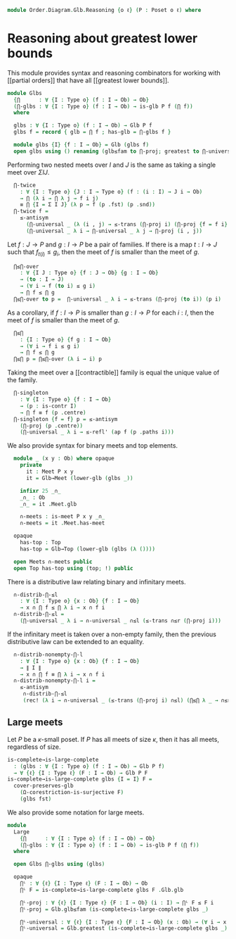 <!--
```agda
open import Algebra.Semigroup
open import Algebra.Magma

open import Cat.Prelude

open import Data.Bool

open import Order.Diagram.Meet
open import Order.Diagram.Glb
open import Order.Base

import Order.Diagram.Meet.Reasoning as Meets
import Order.Diagram.Top
import Order.Reasoning
```
-->

```agda
module Order.Diagram.Glb.Reasoning {o ℓ} (P : Poset o ℓ) where
```

<!--
```agda
open Order.Diagram.Top P
open Order.Reasoning P
```
-->

# Reasoning about greatest lower bounds

This module provides syntax and reasoning combinators for working with
[[partial orders]] that have all [[greatest lower bounds]].

```agda
module Glbs
  {⋂      : ∀ {I : Type o} (f : I → Ob) → Ob}
  (⋂-glbs : ∀ {I : Type o} (f : I → Ob) → is-glb P f (⋂ f))
  where

  glbs : ∀ {I : Type o} (f : I → Ob) → Glb P f
  glbs f = record { glb = ⋂ f ; has-glb = ⋂-glbs f }

  module glbs {I} {f : I → Ob} = Glb (glbs f)
  open glbs using () renaming (glb≤fam to ⋂-proj; greatest to ⋂-universal) public
```

Performing two nested meets over $I$ and $J$ is the same as taking a
single meet over $\Sigma I J$.

```agda
  ⋂-twice
    : ∀ {I : Type o} {J : I → Type o} (f : (i : I) → J i → Ob)
    → ⋂ (λ i → ⋂ λ j → f i j)
    ≡ ⋂ {I = Σ I J} (λ p → f (p .fst) (p .snd))
  ⋂-twice f =
    ≤-antisym
      (⋂-universal _ (λ (i , j) → ≤-trans (⋂-proj i) (⋂-proj {f = f i} j)))
      (⋂-universal _ λ i → ⋂-universal _ λ j → ⋂-proj (i , j))
```

Let $f : J \to P$ and $g : I \to P$ be a pair of families. If there is
a map $t : I \to J$ such that $f_{t(i)} \leq g_{i}$, then the meet of $f$
is smaller than the meet of $g$.

```agda
  ⋂≤⋂-over
    : ∀ {I J : Type o} {f : J → Ob} {g : I → Ob}
    → (to : I → J)
    → (∀ i → f (to i) ≤ g i)
    → ⋂ f ≤ ⋂ g
  ⋂≤⋂-over to p =  ⋂-universal _ λ i → ≤-trans (⋂-proj (to i)) (p i)
```

As a corollary, if $f : I \to P$ is smaller than $g : I \to P$ for each
$i : I$, then the meet of $f$ is smaller than the meet of $g$.

```agda
  ⋂≤⋂
    : {I : Type o} {f g : I → Ob}
    → (∀ i → f i ≤ g i)
    → ⋂ f ≤ ⋂ g
  ⋂≤⋂ p = ⋂≤⋂-over (λ i → i) p
```

Taking the meet over a [[contractible]] family is equal the unique value
of the family.

```agda
  ⋂-singleton
    : ∀ {I : Type o} {f : I → Ob}
    → (p : is-contr I)
    → ⋂ f ≡ f (p .centre)
  ⋂-singleton {f = f} p = ≤-antisym
    (⋂-proj (p .centre))
    (⋂-universal _ λ i → ≤-refl' (ap f (p .paths i)))
```

We also provide syntax for binary meets and top elements.

```agda
  module _ (x y : Ob) where opaque
    private
      it : Meet P x y
      it = Glb→Meet (lower-glb (glbs _))

    infixr 25 _∩_
    _∩_ : Ob
    _∩_ = it .Meet.glb

    ∩-meets : is-meet P x y _∩_
    ∩-meets = it .Meet.has-meet

  opaque
    has-top : Top
    has-top = Glb→Top (lower-glb (glbs (λ ())))

  open Meets ∩-meets public
  open Top has-top using (top; !) public
```

There is a distributive law relating binary and infinitary meets.

```agda
  ∩-distrib-⋂-≤l
    : ∀ {I : Type o} {x : Ob} {f : I → Ob}
    → x ∩ ⋂ f ≤ ⋂ λ i → x ∩ f i
  ∩-distrib-⋂-≤l =
    (⋂-universal _ λ i → ∩-universal _ ∩≤l (≤-trans ∩≤r (⋂-proj i)))
```

If the infinitary meet is taken over a non-empty family, then the previous
distributive law can be extended to an equality.

```agda
  ∩-distrib-nonempty-⋂-l
    : ∀ {I : Type o} {x : Ob} {f : I → Ob}
    → ∥ I ∥
    → x ∩ ⋂ f ≡ ⋂ λ i → x ∩ f i
  ∩-distrib-nonempty-⋂-l i =
    ≤-antisym
     ∩-distrib-⋂-≤l
     (rec! (λ i → ∩-universal _ (≤-trans (⋂-proj i) ∩≤l) (⋂≤⋂ λ _ → ∩≤r)) i)
```

<!--
```agda
  ⋂-ap
    : ∀ {I I' : Type o} {f : I → Ob} {g : I' → Ob}
    → (e : I ≃ I')
    → (∀ i → f i ≡ g (e .fst i))
    → ⋂ f ≡ ⋂ g
  ⋂-ap e p = ap₂ (λ I f → ⋂ {I = I} f) (ua e) (ua→ p)

  -- raised i for "index", raised f for "family"
  ⋂-apⁱ : ∀ {I I' : Type o} {f : I' → Ob} (e : I ≃ I') → ⋂ (λ i → f (e .fst i)) ≡ ⋂ f
  ⋂-apᶠ : ∀ {I : Type o} {f g : I → Ob} → (∀ i → f i ≡ g i) → ⋂ f ≡ ⋂ g

  ⋂-apⁱ e = ⋂-ap e (λ i → refl)
  ⋂-apᶠ p = ⋂-ap (_ , id-equiv) p

```
-->

## Large meets

Let $P$ be a $\kappa$-small poset. If $P$ has all meets of size $\kappa$,
then it has all meets, regardless of size.

```agda
is-complete→is-large-complete
  : (glbs : ∀ {I : Type o} (f : I → Ob) → Glb P f)
  → ∀ {ℓ} {I : Type ℓ} (F : I → Ob) → Glb P F
is-complete→is-large-complete glbs {I = I} F =
  cover-preserves-glb
    (Ω-corestriction-is-surjective F)
    (glbs fst)
```

We also provide some notation for large meets.

```agda
module
  Large
    {⋂      : ∀ {I : Type o} (f : I → Ob) → Ob}
    (⋂-glbs : ∀ {I : Type o} (f : I → Ob) → is-glb P f (⋂ f))
  where

  open Glbs ⋂-glbs using (glbs)

  opaque
    ⋂ᴸ : ∀ {ℓ} {I : Type ℓ} (F : I → Ob) → Ob
    ⋂ᴸ F = is-complete→is-large-complete glbs F .Glb.glb

    ⋂ᴸ-proj : ∀ {ℓ} {I : Type ℓ} {F : I → Ob} (i : I) → ⋂ᴸ F ≤ F i
    ⋂ᴸ-proj = Glb.glb≤fam (is-complete→is-large-complete glbs _)

    ⋂ᴸ-universal : ∀ {ℓ} {I : Type ℓ} {F : I → Ob} (x : Ob) → (∀ i → x ≤ F i) → x ≤ ⋂ᴸ F
    ⋂ᴸ-universal = Glb.greatest (is-complete→is-large-complete glbs _)
```

<!--
```agda
  ⋂ᴸ-ap
    : ∀ {ℓ ℓ'} {I : Type ℓ} {I' : Type ℓ'} {f : I → Ob} {g : I' → Ob}
    → (e : I ≃ I')
    → (∀ i → f i ≡ g (e .fst i))
    → ⋂ᴸ f ≡ ⋂ᴸ g
  ⋂ᴸ-ap {g = g} e p = ≤-antisym
    (⋂ᴸ-universal _ λ i → ≤-trans (⋂ᴸ-proj (Equiv.from e i)) (≤-refl' (p _ ∙ ap g (Equiv.ε e i))))
    (⋂ᴸ-universal _ λ i → ≤-trans (⋂ᴸ-proj (Equiv.to e i)) (≤-refl' (sym (p i))))

  -- raised i for "index", raised f for "family"
  ⋂ᴸ-apⁱ : ∀ {ℓ ℓ'} {I : Type ℓ} {I' : Type ℓ'} {f : I' → Ob} (e : I ≃ I') → ⋂ᴸ (λ i → f (e .fst i)) ≡ ⋂ᴸ f
  ⋂ᴸ-apᶠ : ∀ {ℓ} {I : Type ℓ} {f g : I → Ob} → (∀ i → f i ≡ g i) → ⋂ᴸ f ≡ ⋂ᴸ g

  ⋂ᴸ-apⁱ e = ⋂ᴸ-ap e (λ i → refl)
  ⋂ᴸ-apᶠ p = ⋂ᴸ-ap (_ , id-equiv) p
```
-->
